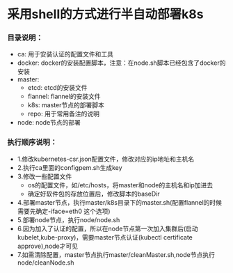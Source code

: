 # 采用shell的方式进行半自动部署k8s

### 目录说明：
* ca: 用于安装认证的配置文件和工具
* docker: docker的安装配置脚本，注意：在node.sh脚本已经包含了docker的安装
* master:
	* etcd: etcd的安装文件
	* flannel: flannel的安装文件
	* k8s: master节点的部署脚本
	* repo: 用于常用备注的说明
* node: node节点的部署 
	

### 执行顺序说明：
* 1.修改kubernetes-csr.json配置文件，修改对应的ip地址和主机名
* 2.执行ca里面的configpem.sh生成key
* 3.修改一些配置文件
	* os的配置文件，如/etc/hosts，将master和node的主机名和ip加进去
	* 确定好软件包的存放位置后，修改脚本的baseDir
* 4.部署master节点，执行master/k8s目录下的master.sh(配置flannel的时候需要先确定-iface=eth0 这个选项)
* 5.部署node节点，执行node/node.sh
* 6.因为加入了认证的配置，所以在node节点第一次加入集群后(启动kubelet,kube-proxy)，需要master节点认证(kubectl certificate approve),node才可见
* 7.如需清除配置，master节点执行master/cleanMaster.sh,node节点执行node/cleanNode.sh